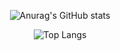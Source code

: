 <div align="center">
 
![Anurag's GitHub stats](https://github-readme-stats.vercel.app/api?username=BoKangKim&show_icons=true&theme=gotham)
</div>

 
<div align="center">
 
![Top Langs](https://github-readme-stats.vercel.app/api/top-langs/?username=BoKangKim&layout=compact&theme=gotham)
</div>

